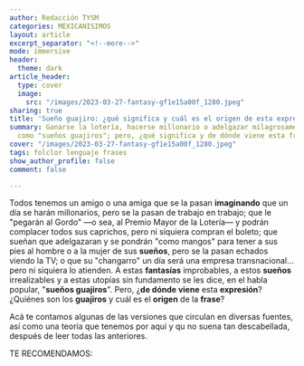 ```yaml
---
author: Redacción TYSM
categories: MEXICANISIMOS
layout: article
excerpt_separator: "<!--more-->"
mode: immersive
header:
  theme: dark
article_header:
  type: cover
  image:
    src: "/images/2023-03-27-fantasy-gf1e15a00f_1280.jpeg"
sharing: true
title: 'Sueño guajiro: ¿qué significa y cuál es el origen de esta expresión?'
summary: Ganarse la lotería, hacerse millonario o adelgazar milagrosamente califican
  como "sueños guajiros"; pero, ¿qué significa y de dónde viene esta frase?
cover: "/images/2023-03-27-fantasy-gf1e15a00f_1280.jpeg"
tags: folclor lenguaje frases
show_author_profile: false
comment: false

---
```

Todos tenemos un amigo o una amiga que se la pasan **imaginando** que un día se harán millonarios, pero se la pasan de trabajo en trabajo; que le "pegarán al Gordo" —o sea, al Premio Mayor de la Lotería— y podrán complacer todos sus caprichos, pero ni siquiera compran el boleto; que sueñan que adelgazaran y se pondrán "como mangos" para tener a sus pies al hombre o a la mujer de sus **sueños**, pero se la pasan echados viendo la TV; o que su "changarro" un día será una empresa transnacional… pero ni siquiera lo atienden. A estas **fantasías**  improbables, a estos **sueños** irrealizables y a estas utopías sin fundamento se les dice, en el habla popular, "**sueños guajiros**". Pero, ¿**de dónde viene** esta **expresión**? ¿Quiénes son los **guajiros** y cuál es el **origen** de la **frase**?

Acá te contamos algunas de las versiones que circulan en diversas fuentes, así como una teoría que tenemos por aquí y qu no suena tan descabellada, después de leer todas las anteriores.

TE RECOMENDAMOS:
